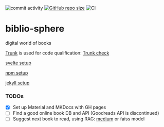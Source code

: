 ![commit activity](https://img.shields.io/github/commit-activity/m/TheNewThinkTank/biblio-sphere)
[![GitHub repo size](https://img.shields.io/github/repo-size/TheNewThinkTank/biblio-sphere?style=flat&logo=github&logoColor=whitesmoke&label=Repo%20Size)](https://github.com/TheNewThinkTank/biblio-sphere/archive/refs/heads/main.zip)
![CI](https://github.com/TheNewThinkTank/biblio-sphere/actions/workflows/wf.yml/badge.svg)

# biblio-sphere

digital world of books

[Trunk](https://docs.trunk.io/check/usage) is used for code qualification: [Trunk check](https://app.trunk.io/TheNewThinkTank/TheNewThinkTank/biblio-sphere/check)

[svelte setup](https://www.chrisjmendez.com/2022/03/28/how-to-install-svelte-on-macos-using-npm/)

[npm setup](guides/npm_setup.md)

[jekyll setup](guides/jekyll_setup.md)

### TODOs

- [x] Set up Material and MKDocs with GH pages
- [ ] Find a good online book DB and API (Goodreads API is discontinued)
- [ ] Suggest next book to read, using RAG: [medium](https://medium.com/@pankaj_pandey/unleash-the-power-of-rag-in-python-a-simple-guide-6f59590a82c3) or faiss model
